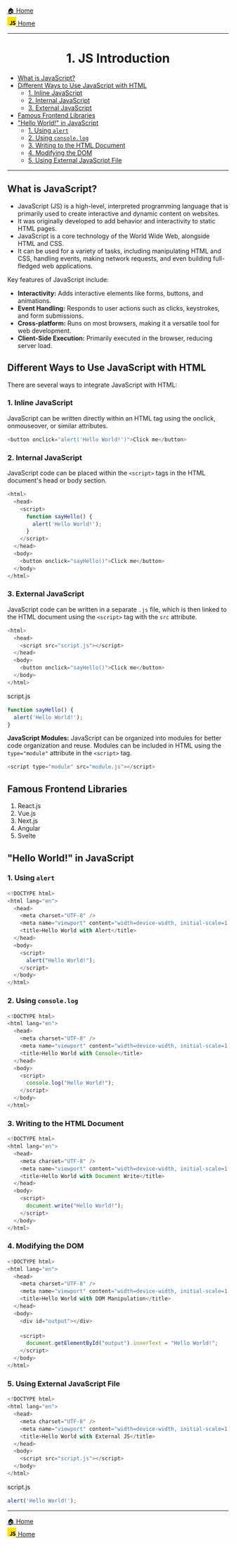[🏠 Home](../../../README.md) <br/>
<a href="../JavaScript.md" > 
<img src="../imgs/js-logo.png" height="20px">
 Home
</a>

<hr/>

<h1 style="text-align: center">1. JS Introduction</h1>

- [What is JavaScript?](#what-is-javascript)
- [Different Ways to Use JavaScript with HTML](#different-ways-to-use-javascript-with-html)
	- [1. Inline JavaScript](#1-inline-javascript)
	- [2. Internal JavaScript](#2-internal-javascript)
	- [3. External JavaScript](#3-external-javascript)
- [Famous Frontend Libraries](#famous-frontend-libraries)
- ["Hello World!" in JavaScript](#hello-world-in-javascript)
	- [1. Using `alert`](#1-using-alert)
	- [2. Using `console.log`](#2-using-consolelog)
	- [3. Writing to the HTML Document](#3-writing-to-the-html-document)
	- [4. Modifying the DOM](#4-modifying-the-dom)
	- [5. Using External JavaScript File](#5-using-external-javascript-file)

<hr/>

## What is JavaScript?

- JavaScript (JS) is a high-level, interpreted programming language that is primarily used to create interactive and dynamic content on websites. 
- It was originally developed to add behavior and interactivity to static HTML pages. 
- JavaScript is a core technology of the World Wide Web, alongside HTML and CSS. 
- It can be used for a variety of tasks, including manipulating HTML and CSS, handling events, making network requests, and even building full-fledged web applications.

Key features of JavaScript include:

- **Interactivity:** Adds interactive elements like forms, buttons, and animations.
- **Event Handling:** Responds to user actions such as clicks, keystrokes, and form submissions.
- **Cross-platform:** Runs on most browsers, making it a versatile tool for web development.
- **Client-Side Execution:** Primarily executed in the browser, reducing server load.

## Different Ways to Use JavaScript with HTML

There are several ways to integrate JavaScript with HTML:

### 1. Inline JavaScript

JavaScript can be written directly within an HTML tag using the onclick, onmouseover, or similar attributes.

```js
<button onclick="alert('Hello World!')">Click me</button>
```

### 2. Internal JavaScript

JavaScript code can be placed within the `<script>` tags in the HTML document's head or body section.

```js
<html>
  <head>
    <script>
      function sayHello() {
        alert('Hello World!');
      }
    </script>
  </head>
  <body>
    <button onclick="sayHello()">Click me</button>
  </body>
</html>
```

### 3. External JavaScript

JavaScript code can be written in a separate `.js` file, which is then linked to the HTML document using the `<script>` tag with the `src` attribute.

```js
<html>
  <head>
    <script src="script.js"></script>
  </head>
  <body>
    <button onclick="sayHello()">Click me</button>
  </body>
</html>
```

script.js

```js
function sayHello() {
  alert('Hello World!');
}
```

**JavaScript Modules:**
JavaScript can be organized into modules for better code organization and reuse. Modules can be included in HTML using the `type="module"` attribute in the `<script>` tag.

```js
<script type="module" src="module.js"></script>
```

## Famous Frontend Libraries

1. React.js
2. Vue.js
3. Next.js
4. Angular
5. Svelte

## "Hello World!" in JavaScript

### 1. Using `alert`

```js
<!DOCTYPE html>
<html lang="en">
  <head>
    <meta charset="UTF-8" />
    <meta name="viewport" content="width=device-width, initial-scale=1.0" />
    <title>Hello World with Alert</title>
  </head>
  <body>
    <script>
      alert("Hello World!");
    </script>
  </body>
</html>
```

### 2. Using `console.log`

```js
<!DOCTYPE html>
<html lang="en">
  <head>
    <meta charset="UTF-8" />
    <meta name="viewport" content="width=device-width, initial-scale=1.0" />
    <title>Hello World with Console</title>
  </head>
  <body>
    <script>
      console.log("Hello World!");
    </script>
  </body>
</html>
```

### 3. Writing to the HTML Document

```js
<!DOCTYPE html>
<html lang="en">
  <head>
    <meta charset="UTF-8" />
    <meta name="viewport" content="width=device-width, initial-scale=1.0" />
    <title>Hello World with Document Write</title>
  </head>
  <body>
    <script>
      document.write("Hello World!");
    </script>
  </body>
</html>
```

### 4. Modifying the DOM

```js
<!DOCTYPE html>
<html lang="en">
  <head>
    <meta charset="UTF-8" />
    <meta name="viewport" content="width=device-width, initial-scale=1.0" />
    <title>Hello World with DOM Manipulation</title>
  </head>
  <body>
    <div id="output"></div>

    <script>
      document.getElementById("output").innerText = "Hello World!";
    </script>
  </body>
</html>
```

### 5. Using External JavaScript File

```js
<!DOCTYPE html>
<html lang="en">
  <head>
    <meta charset="UTF-8" />
    <meta name="viewport" content="width=device-width, initial-scale=1.0" />
    <title>Hello World with External JS</title>
  </head>
  <body>
    <script src="script.js"></script>
  </body>
</html>
```

script.js

```js
alert('Hello World!');
```

<hr/>

[🏠 Home](../../../README.md) <br/>
<a href="../JavaScript.md" > 
<img src="../imgs/js-logo.png" height="20px">
 Home
</a>